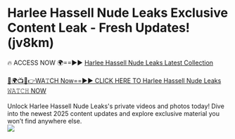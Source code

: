 # Harlee Hassell Nude Leaks Exclusive Content Leak - Fresh Updates! (jv8km)

🔥 ACCESS NOW 🌍==►► <a href="https://tinyurl.com/2mz8nhtm" rel="nofollow">Harlee Hassell Nude Leaks Latest Collection</a>
<br><br>
[🔴🌍📺📱👉WA𝚃CH Now==►► CLICK HERE TO Harlee Hassell Nude Leaks 𝚆𝙰𝚃𝙲𝙷 NOW](https://tinyurl.com/2mz8nhtm)
<br><br>
Unlock Harlee Hassell Nude Leaks's private videos and photos today! Dive into the newest 2025 content updates and explore exclusive material you won’t find anywhere else.
<br>
<a href="https://tinyurl.com/2mz8nhtm" rel="nofollow" data-target="animated-image.originalLink"><img src="https://camo.githubusercontent.com/8a4f000d20f83aca3bf7ec5f350d767afa0574a8a352519fd8cfa583a6f93a33/68747470733a2f2f692e696d6775722e636f6d2f644a486b345a712e676966" data-canonical-src="https://i.imgur.com/dJHk4Zq.gif" style="max-width: 100%; display: inline-block;" data-target="animated-image.originalImage"></a>
<br>

